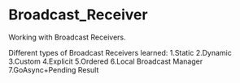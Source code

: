 # Broadcast_Receiver
Working with Broadcast Receivers.

Different types of Broadcast Receivers learned:
1.Static
2.Dynamic
3.Custom
4.Explicit
5.Ordered
6.Local Broadcast Manager
7.GoAsync+Pending Result
